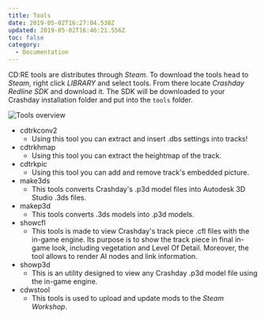 ```yaml
---
title: Tools
date: 2019-05-02T16:27:04.538Z
updated: 2019-05-02T16:46:21.556Z
toc: false
category:
  - Documentation
---
```

CD:RE tools are distributes through _Steam_. To download the tools head to _Steam_, right click _LIBRARY_ and select tools. From there locate _Crashday Redline SDK_ and download it. The SDK will be downloaded to your Crashday installation folder and put into the `tools` folder. 

![Tools overview](/media/tools_overview.png "Tools overview")

* cdtrkconv2
  * Using this tool you can extract and insert .dbs settings into tracks!
* cdtrkhmap
  * Using this tool you can extract the heightmap of the track.
* cdtrkpic
  * Using this tool you can add and remove track's embedded picture.
* make3ds
  * This tools converts Crashday's .p3d model files into Autodesk 3D Studio .3ds files.
* makep3d
  * This tools converts .3ds models into .p3d models.
* showcfl
  * This tools is made to view Crashday's track piece .cfl files with the in-game engine. Its purpose is to show the track piece in final in-game look, including vegetation and Level Of Detail. Moreover, the tool allows to render AI nodes and link information.
* showp3d
  * This is an utility designed to view any Crashday .p3d model file using the in-game engine.
* cdwstool
  * This tools is used to upload and update mods to the _Steam Workshop_.
